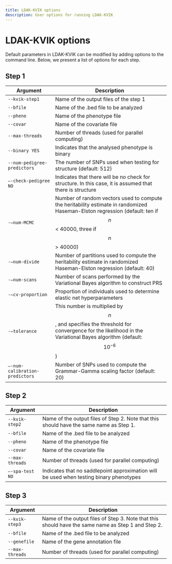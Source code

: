 ```yaml
---
title: LDAK-KVIK options
description: User options for running LDAK-KVIK
---
```

<script type="text/javascript" async
  src="https://cdnjs.cloudflare.com/ajax/libs/mathjax/2.7.7/MathJax.js?config=TeX-MML-AM_CHTML">
</script>

# LDAK-KVIK options

Default parameters in LDAK-KVIK can be modified by adding options to the command line. Below, we present a list of options for each step.

## Step 1

| Argument |  Description |
|--------------------|--------|
|`--kvik-step1`    | Name of the output files of the step 1   |
|`--bfile`   | Name of the .bed file to be analyzed      |
|`--pheno`   | Name of the phenotype file      |
|`--covar`   | Name of the covariate file     |
| `--max-threads` | Number of threads (used for parallel computing) |
| `--binary YES`    |  Indicates that the analysed phenotype is binary |
| `--num-pedigree-predictors`    |  The number of SNPs used when testing for structure (default: 512)   |
| `–-check-pedigree NO`   |  Indicates that there will be no check for structure. In this case, it is assumed that there is structure    |
| `-–num-MCMC`   | Number of random vectors used to compute the heritability estimate in randomized Haseman-Elston regression (default: ten if $$n$$ < 40000, three if $$n$$ > 40000)     |
| `-–num-divide`   | Number of partitions used to compute the heritability estimate in randomized Haseman-Elston regression (default: 40)    |
| `-–num-scans`   | Number of scans performed by the Variational Bayes algorithm to construct PRS   |
| `-–cv-proportion`   | Proportion of individuals used to determine elastic net hyperparameters   |
| `-–tolerance`   | This number is multiplied by $$n$$, and specifies the threshold for convergence for the likelihood in the Variational Bayes algorithm (default: $$10^{-6}$$)   |
| `–-num-calibration-predictors`   | Number of SNPs used to compute the Grammar-Gamma scaling factor (default: 20)  |

## Step 2

| Argument |  Description |
|--------------------|--------|
|`--kvik-step2`    | Name of the output files of Step 2. Note that this should have the same name as Step 1.   |
|`--bfile`   | Name of the .bed file to be analyzed      |
|`--pheno`   | Name of the phenotype file      |
|`--covar`   | Name of the covariate file     |
| `--max-threads` | Number of threads (used for parallel computing) |
| `–-spa-test NO`   | Indicates that no saddlepoint approximation will be used when testing binary phenotypes  |

## Step 3

| Argument |  Description | 
|------------|--------|
|`--kvik-step3`    | Name of the output files of Step 3. Note that this should have the same name as Step 1 and Step 2.   |
|`--bfile`   | Name of the .bed file to be analyzed      |
|`--genefile`   | Name of the gene annotation file      |
| `--max-threads` | Number of threads (used for parallel computing) |